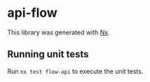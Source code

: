 # api-flow

This library was generated with [Nx](https://nx.dev).

## Running unit tests

Run `nx test flow-api` to execute the unit tests.
